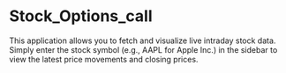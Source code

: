 # Stock_Options_call
This application allows you to fetch and visualize live intraday stock data. Simply enter the stock symbol (e.g., AAPL for Apple Inc.) in the sidebar to view the latest price movements and closing prices.
